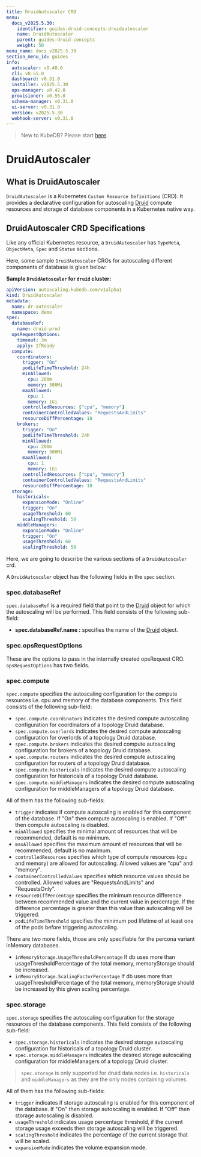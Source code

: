 ```yaml
---
title: DruidAutoscaler CRD
menu:
  docs_v2025.5.30:
    identifier: guides-druid-concepts-druidautoscaler
    name: DruidAutoscaler
    parent: guides-druid-concepts
    weight: 50
menu_name: docs_v2025.5.30
section_menu_id: guides
info:
  autoscaler: v0.40.0
  cli: v0.55.0
  dashboard: v0.31.0
  installer: v2025.5.30
  ops-manager: v0.42.0
  provisioner: v0.55.0
  schema-manager: v0.31.0
  ui-server: v0.31.0
  version: v2025.5.30
  webhook-server: v0.31.0
---
```


> New to KubeDB? Please start [here](/docs/v2025.5.30/README).

# DruidAutoscaler

## What is DruidAutoscaler

`DruidAutoscaler` is a Kubernetes `Custom Resource Definitions` (CRD). It provides a declarative configuration for autoscaling [Druid](https://druid.apache.org/) compute resources and storage of database components in a Kubernetes native way.

## DruidAutoscaler CRD Specifications

Like any official Kubernetes resource, a `DruidAutoscaler` has `TypeMeta`, `ObjectMeta`, `Spec` and `Status` sections.

Here, some sample `DruidAutoscaler` CROs for autoscaling different components of database is given below:

**Sample `DruidAutoscaler` for `druid` cluster:**

```yaml
apiVersion: autoscaling.kubedb.com/v1alpha1
kind: DruidAutoscaler
metadata:
  name: dr-autoscaler
  namespace: demo
spec:
  databaseRef:
    name: druid-prod
  opsRequestOptions:
    timeout: 3m
    apply: IfReady
  compute:
    coordinators:
      trigger: "On"
      podLifeTimeThreshold: 24h
      minAllowed:
        cpu: 200m
        memory: 300Mi
      maxAllowed:
        cpu: 1
        memory: 1Gi
      controlledResources: ["cpu", "memory"]
      containerControlledValues: "RequestsAndLimits"
      resourceDiffPercentage: 10
    brokers:
      trigger: "On"
      podLifeTimeThreshold: 24h
      minAllowed:
        cpu: 200m
        memory: 300Mi
      maxAllowed:
        cpu: 1
        memory: 1Gi
      controlledResources: ["cpu", "memory"]
      containerControlledValues: "RequestsAndLimits"
      resourceDiffPercentage: 10
  storage:
    historicals:
      expansionMode: "Online"
      trigger: "On"
      usageThreshold: 60
      scalingThreshold: 50
    middleManagers:
      expansionMode: "Online"
      trigger: "On"
      usageThreshold: 60
      scalingThreshold: 50
```

Here, we are going to describe the various sections of a `DruidAutoscaler` crd.

A `DruidAutoscaler` object has the following fields in the `spec` section.

### spec.databaseRef

`spec.databaseRef` is a required field that point to the [Druid](/docs/v2025.5.30/guides/druid/concepts/druid) object for which the autoscaling will be performed. This field consists of the following sub-field:

- **spec.databaseRef.name :** specifies the name of the [Druid](/docs/v2025.5.30/guides/druid/concepts/druid) object.

### spec.opsRequestOptions
These are the options to pass in the internally created opsRequest CRO. `opsRequestOptions` has two fields.

### spec.compute

`spec.compute` specifies the autoscaling configuration for the compute resources i.e. cpu and memory of the database components. This field consists of the following sub-field:

- `spec.compute.coordinators` indicates the desired compute autoscaling configuration for coordinators of a topology Druid database.
- `spec.compute.overlords` indicates the desired compute autoscaling configuration for overlords of a topology Druid database.
- `spec.compute.brokers` indicates the desired compute autoscaling configuration for brokers of a topology Druid database.
- `spec.compute.routers` indicates the desired compute autoscaling configuration for routers of a topology Druid database.
- `spec.compute.historicals` indicates the desired compute autoscaling configuration for historicals of a topology Druid database.
- `spec.compute.middleManagers` indicates the desired compute autoscaling configuration for middleManagers of a topology Druid database.


All of them has the following sub-fields:

- `trigger` indicates if compute autoscaling is enabled for this component of the database. If "On" then compute autoscaling is enabled. If "Off" then compute autoscaling is disabled.
- `minAllowed` specifies the minimal amount of resources that will be recommended, default is no minimum.
- `maxAllowed` specifies the maximum amount of resources that will be recommended, default is no maximum.
- `controlledResources` specifies which type of compute resources (cpu and memory) are allowed for autoscaling. Allowed values are "cpu" and "memory".
- `containerControlledValues` specifies which resource values should be controlled. Allowed values are "RequestsAndLimits" and "RequestsOnly".
- `resourceDiffPercentage` specifies the minimum resource difference between recommended value and the current value in percentage. If the difference percentage is greater than this value than autoscaling will be triggered.
- `podLifeTimeThreshold` specifies the minimum pod lifetime of at least one of the pods before triggering autoscaling.

There are two more fields, those are only specifiable for the percona variant inMemory databases.
- `inMemoryStorage.UsageThresholdPercentage` If db uses more than usageThresholdPercentage of the total memory, memoryStorage should be increased.
- `inMemoryStorage.ScalingFactorPercentage` If db uses more than usageThresholdPercentage of the total memory, memoryStorage should be increased by this given scaling percentage.

### spec.storage

`spec.storage` specifies the autoscaling configuration for the storage resources of the database components. This field consists of the following sub-field:

- `spec.storage.historicals` indicates the desired storage autoscaling configuration for historicals of a topology Druid cluster.
- `spec.storage.middleManagers` indicates the desired storage autoscaling configuration for middleManagers of a topology Druid cluster.

> `spec.storage` is only supported for druid data nodes i.e. `historicals` and `middleManagers` as they are the only nodes containing volumes.

All of them has the following sub-fields:

- `trigger` indicates if storage autoscaling is enabled for this component of the database. If "On" then storage autoscaling is enabled. If "Off" then storage autoscaling is disabled.
- `usageThreshold` indicates usage percentage threshold, if the current storage usage exceeds then storage autoscaling will be triggered.
- `scalingThreshold` indicates the percentage of the current storage that will be scaled.
- `expansionMode` indicates the volume expansion mode.

